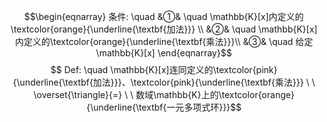 $$\begin{eqnarray}
条件: \quad
&①& \quad \mathbb{K}[x]内定义的\textcolor{orange}{\underline{\textbf{加法}}} \\
&②& \quad \mathbb{K}[x]内定义的\textcolor{orange}{\underline{\textbf{乘法}}}\\
&③& \quad 给定\mathbb{K}[x]
\end{eqnarray}$$
$$ Def: \quad \mathbb{K}[x]连同定义的\textcolor{pink}{\underline{\textbf{加法}}}、\textcolor{pink}{\underline{\textbf{乘法}}}  \ \  \overset{\triangle}{=} \ \ 数域\mathbb{K}上的\textcolor{orange}{\underline{\textbf{一元多项式环}}}$$